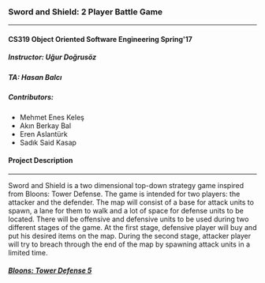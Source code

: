### Sword and Shield: 2 Player Battle Game 
---

#### CS319 Object Oriented Software Engineering Spring'17
##### Instructor: Uğur Doğrusöz
##### TA: Hasan Balcı

##### Contributors:
* Mehmet Enes Keleş
* Akın Berkay Bal
* Eren Aslantürk
* Sadık Said Kasap

#### Project Description
---


Sword and Shield is a two dimensional top-down strategy game inspired from Bloons: Tower Defense. The game is intended for two players: the attacker and the defender. The map will consist of a base for attack units to spawn, a lane for them to walk and a lot of space for defense units to be located. There will be offensive and defensive units to be used during two different stages of the game. At the first stage, defensive player will buy and put his desired items on the map. During the second stage, attacker player will try to breach through the end of the map by spawning attack units in a limited time.       



##### [Bloons: Tower Defense 5](https://ninjakiwi.com/Games/Tower-Defense/Bloons-Tower-Defense-5.html)
